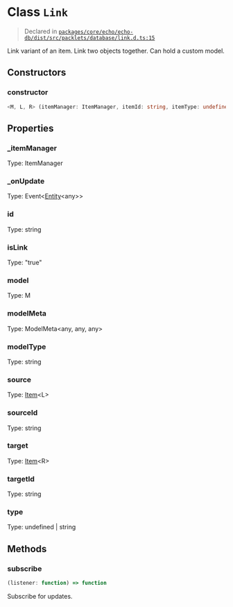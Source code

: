 # Class `Link`
> Declared in [`packages/core/echo/echo-db/dist/src/packlets/database/link.d.ts:15`]()


Link variant of an item. Link two objects together. Can hold a custom model.

## Constructors
### constructor
```ts
<M, L, R> (itemManager: ItemManager, itemId: string, itemType: undefined | string, stateManager: StateManager&lt;NonNullable&lt;M&gt;&gt;, link: LinkData) => [Link](/api/@dxos/client/classes/Link)&lt;M, L, R&gt;
```

## Properties
### _itemManager 
Type: ItemManager
### _onUpdate 
Type: Event&lt;[Entity](/api/@dxos/client/classes/Entity)&lt;any&gt;&gt;
### id
Type: string
### isLink
Type: "true"
### model
Type: M
### modelMeta
Type: ModelMeta&lt;any, any, any&gt;
### modelType
Type: string
### source
Type: [Item](/api/@dxos/client/classes/Item)&lt;L&gt;
### sourceId
Type: string
### target
Type: [Item](/api/@dxos/client/classes/Item)&lt;R&gt;
### targetId
Type: string
### type
Type: undefined | string

## Methods
### subscribe
```ts
(listener: function) => function
```
Subscribe for updates.